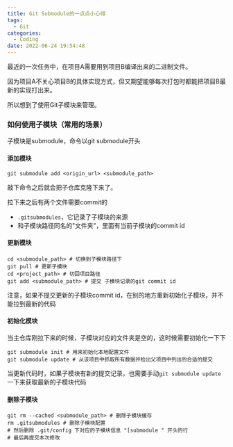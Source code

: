 ```yaml
---
title: Git Submodule的一点点小心得
tags:
  - Git
categories:
  - Coding
date: 2022-06-24 19:54:48
---
```



最近的一次任务中，在项目A需要用到项目B编译出来的二进制文件。

因为项目A不关心项目B的具体实现方式，但又期望能够每次打包时都能把项目B最新的实现打出来。

所以想到了使用Git子模块来管理。

### 如何使用子模块（常用的场景）

子模块是submodule，命令以git submodule开头

#### 添加模块

```shell
git submodule add <origin_url> <submodule_path>
```

敲下命令之后就会把子仓库克隆下来了。

拉下来之后有两个文件需要commit的
- `.gitsubmodules`，它记录了子模块的来源
- 和子模块路径同名的"文件夹"，里面有当前子模块的commit id

#### 更新模块

```shell
cd <submodule_path> # 切换到子模块路径下
git pull # 更新子模块
cd <project_path> # 切回项目路径
git add <submodule_path> # 提交 子模块记录的git commit id
```

注意，如果不提交更新的子模块commit id，在别的地方重新初始化子模块，并不能拉到最新的代码

#### 初始化模块

当主仓库刚拉下来的时候，子模块对应的文件夹是空的，这时候需要初始化一下下

```shell
git submodule init # 用来初始化本地配置文件
git submodule update # 从该项目中抓取所有数据并检出父项目中列出的合适的提交
```

当更新代码时，如果子模块有新的提交记录，也需要手动`git submodule update`一下来获取最新的子模块代码

#### 删除子模块

```shell
git rm --cached <submodule_path> # 删除子模块缓存
rm .gitsubmodules # 删除子模块配置
# 然后删除 .git/config 下对应的子模块信息 "[submodule " 开头的行
# 最后再提交本次修改
```
